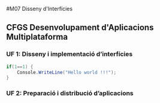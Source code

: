 
#M07 Disseny d'Interfícies
## CFGS Desenvolupament d'Aplicacions Multiplataforma

### UF 1: Disseny i implementació d’interfícies
```c#
if(1==1) {
	Console.WriteLine("Hello world !!!");
}
```
### UF 2: Preparació i distribució d’aplicacions


